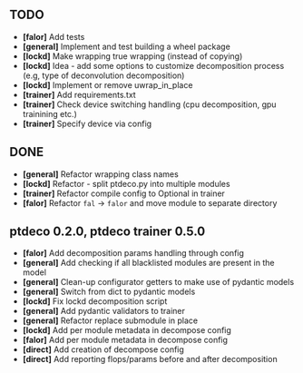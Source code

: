 ## TODO
+ **[falor]** Add tests
+ **[general]** Implement and test building a wheel package
+ **[lockd]** Make wrapping true wrapping (instead of copying)
+ **[lockd]** Idea - add some options to customize decomposition process (e.g, type of deconvolution decomposition)
+ **[lockd]** Implement or remove uwrap_in_place
+ **[trainer]** Add requirements.txt
+ **[trainer]** Check device switching handling (cpu decomposition, gpu trainining etc.)
+ **[trainer]** Specify device via config

## DONE
+ **[general]** Refactor wrapping class names
+ **[lockd]** Refactor - split ptdeco.py into multiple modules
+ **[trainer]** Refactor compile config to Optional in trainer
+ **[falor]** Refactor `fal` -> `falor` and move module to separate directory

## ptdeco 0.2.0, ptdeco trainer 0.5.0
+ **[falor]** Add decomposition params handling through config
+ **[general]** Add checking if all blacklisted modules are present in the model
+ **[general]** Clean-up configurator getters to make use of pydantic models
+ **[general]** Switch from dict to pydantic models
+ **[lockd]** Fix lockd decomposition script
+ **[general]** Add pydantic validators to trainer
+ **[general]** Refactor replace submodule in place
+ **[lockd]** Add per module metadata in decompose config
+ **[falor]** Add per module metadata in decompose config
+ **[direct]** Add creation of decompose config
+ **[direct]** Add reporting flops/params before and after decomposition
